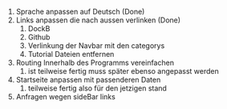 1. Sprache anpassen auf Deutsch (Done)
2. Links anpassen die nach aussen verlinken (Done)
   1. DockB
   2. Github
   3. Verlinkung der Navbar mit den categorys
   4. Tutorial Dateien entfernen
3. Routing Innerhalb des Programms vereinfachen 
   1. ist teilweise fertig muss später ebenso angepasst werden
4. Startseite anpassen mit passenderen Daten
   1. teilweise fertig also für den jetzigen stand
5. Anfragen wegen sideBar links
